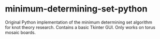 # minimum-determining-set-python
Original Python implementation of the minimum determining set algorithm for knot theory research.
Contains a basic Tkinter GUI. 
Only works on torus mosaic boards.

